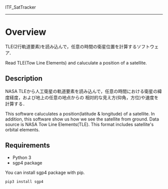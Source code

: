 ITF_SatTracker

---

# Overview
TLE(2行軌道要素)を読み込んで，任意の時間の衛星位置を計算するソフトウェア．

Read TLE(Tow Line Elements) and caluculate a position of a satellite.

## Description
NASA TLEから人工衛星の軌道要素を読み込んで，任意の時間における衛星の緯度経度，および地上の任意の地点からの
相対的な見え方(仰角，方位)や速度を計算する．

This software caluculates a position(latitude & longitude) of a satellite. 
In addition, this software show us how we see the satellite from ground.
Data source is NASA Tow Line Elements(TLE). This format includes satellite's 
orbital elements. 

## Requirements
* Python 3
* sgp4 package

You can install sgp4 package with pip.
```
pip3 install sgp4
```
